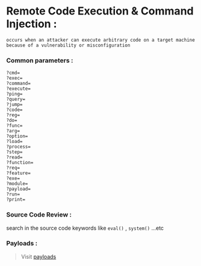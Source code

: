 # Remote Code Execution & Command Injection :
`occurs when an attacker can execute arbitrary code on a target machine because of a vulnerability or misconfiguration`

### Common parameters :

```
?cmd=
?exec=
?command=
?execute=
?ping=
?query=
?jump=
?code=
?reg=
?do=
?func=
?arg=
?option=
?load=
?process=
?step=
?read=
?function=
?req=
?feature=
?exe=
?module=
?payload=
?run=
?print=

```
### Source Code Review :
search in the source code keywords like `eval()` , `system()` ...etc 

### Payloads :
> Visit [payloads](https://github.com/swisskyrepo/PayloadsAllTheThings/tree/master/Command%20Injection)






